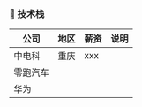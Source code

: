 ### 📖 技术栈
| 公司     | 地区                                                                                                 | 薪资       |说明|
| -------- | ---------------------------------------------------------------------------------------------------- | ---------- |------------|
| 中电科   | 重庆   | xxx |     |
| 零跑汽车   |      |     |       |  
| 华为 |           |        |    |        